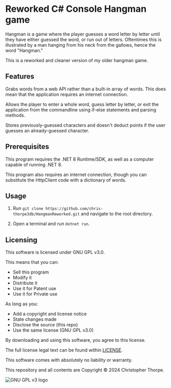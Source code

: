 # Reworked C# Console Hangman game

Hangman is a game where the player guesses a word letter by letter until they have either guessed the word, or run out of letters. Oftentimes this is illustrated by a man hanging from his neck from the gallows, hence the word "Hangman."

This is a reworked and cleaner version of my older hangman game.

## Features

Grabs words from a web API rather than a built-in array of words. This does mean that the application requires an internet connection.

Allows the player to enter a whole word, guess letter by letter, or exit the application from the commandline using if-else statements and parsing methods.

Stores previously-guessed characters and doesn't deduct points if the user guesses an already-guessed character.

## Prerequisites

This program requires the .NET 8 Runtime/SDK, as well as a computer capable of running .NET 8.

This program also requires an internet connection, though you can substitute the HttpClient code with a dictionary of words.

## Usage

1. Run `git clone https://github.com/chris-thorpe3db/HangmanReworked.git` and navigate to the root directory.

2. Open a terminal and run `dotnet run`.

## Licensing

This software is licensed under GNU GPL v3.0.

This means that you can:

 - Sell this program
 - Modify it
 - Distribute it
 - Use it for Patent use
 - Use it for Private use

As long as you:

 - Add a copyright and license notice
 - State changes made
 - Disclose the source (this repo)
 - Use the same license (GNU GPL v3.0)

By downloading and using this software, you agree to this license.

The full license legal text can be found within [LICENSE](https://github.com/chris-thorpe3db/HangmanReworked/blob/master/LICENSE).

This software comes with absolutely no liability or warranty.

This repository and all contents are Copyright © 2024 Christopher Thorpe.

![GNU GPL v3 logo](https://www.gnu.org/graphics/gplv3-127x51.png)